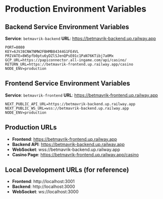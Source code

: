 # Production Environment Variables

## Backend Service Environment Variables
**Service**: `betmavrik-backend`
**URL**: https://betmavrik-backend.up.railway.app

```env
PORT=8080
KEY=6JVJ8CNW7NMW2FBHMB84344G1FE4VL
PRIVATE=8W5pfb0ptu6yDZlSJenQPsE01c1PaN76KTibj7a0Mx
GCP_URL=https://papiconnector.all-ingame.com/api/casino/
RETURN_URL=https://betmavrik-frontend.up.railway.app/casino
NODE_ENV=production
```

## Frontend Service Environment Variables  
**Service**: `betmavrik-frontend`
**URL**: https://betmavrik-frontend.up.railway.app

```env
NEXT_PUBLIC_API_URL=https://betmavrik-backend.up.railway.app
NEXT_PUBLIC_WS_URL=wss://betmavrik-backend.up.railway.app
NODE_ENV=production
```

## Production URLs

- **Frontend**: https://betmavrik-frontend.up.railway.app
- **Backend API**: https://betmavrik-backend.up.railway.app
- **WebSocket**: wss://betmavrik-backend.up.railway.app
- **Casino Page**: https://betmavrik-frontend.up.railway.app/casino

## Local Development URLs (for reference)

- **Frontend**: http://localhost:3001
- **Backend**: http://localhost:3000
- **WebSocket**: ws://localhost:3000 